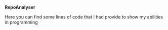 **RepoAnalyser**

Here you can find some lines of code that I had provide to show my abilities in programming

